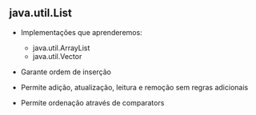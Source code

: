 ## java.util.List

- Implementações que aprenderemos:
  - java.util.ArrayList
  - java.util.Vector

- Garante ordem de inserção
- Permite adição, atualização, leitura e remoção sem regras adicionais
- Permite ordenação através de comparators

